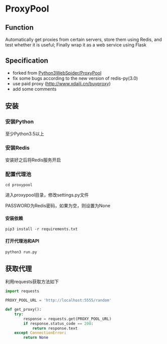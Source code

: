 # ProxyPool

## Function
Automatically get proxies from certain servers, store them using Redis, and test whether it is useful; Finally wrap it as a web service using Flask

## Specification
- forked from [Python3WebSpider/ProxyPool](https://github.com/Python3WebSpider/ProxyPool)
- fix some bugs according to the new version of redis-py(3.0)
- use paid proxy (http://www.xdaili.cn/buyproxy)
- add some comments

## 安装

### 安装Python

至少Python3.5以上

### 安装Redis

安装好之后将Redis服务开启

### 配置代理池

```
cd proxypool
```

进入proxypool目录，修改settings.py文件

PASSWORD为Redis密码，如果为空，则设置为None

#### 安装依赖

```
pip3 install -r requirements.txt
```

#### 打开代理池和API

```
python3 run.py
```

## 获取代理


利用requests获取方法如下

```python
import requests

PROXY_POOL_URL = 'http://localhost:5555/random'

def get_proxy():
    try:
        response = requests.get(PROXY_POOL_URL)
        if response.status_code == 200:
            return response.text
    except ConnectionError:
        return None
```
